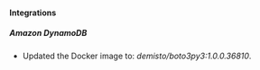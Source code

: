 #### Integrations
##### Amazon DynamoDB
- Updated the Docker image to: *demisto/boto3py3:1.0.0.36810*.
